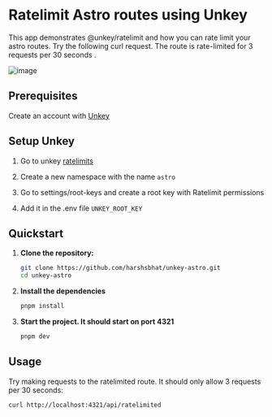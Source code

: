 # Ratelimit Astro routes using Unkey

This app demonstrates @unkey/ratelimit and how you can rate limit your astro routes. Try the following curl request. The route is rate-limited for 3 requests per 30 seconds .

![image](https://github.com/user-attachments/assets/4b57ed33-e0d8-4c10-b5d7-012e87913393)


## Prerequisites

Create an account with [Unkey](https://app.unkey.com/)


## Setup Unkey 

1. Go to unkey [ratelimits](https://app.unkey.com/ratelimits)

2. Create a new namespace with the name `astro`

3. Go to settings/root-keys and create a root key with Ratelimit permissions

4. Add it in the .env file `UNKEY_ROOT_KEY`

## Quickstart

1. **Clone the repository:**

   ```bash
   git clone https://github.com/harshsbhat/unkey-astro.git
   cd unkey-astro
   ```
2. **Install the dependencies**

   ```bash
   pnpm install
   ```
  
3. **Start the project. It should start on port 4321**

   ```bash
   pnpm dev
   ```

## Usage

Try making requests to the ratelimited route. It should only allow 3 requests per 30 seconds:

```bash
curl http://localhost:4321/api/ratelimited
```
